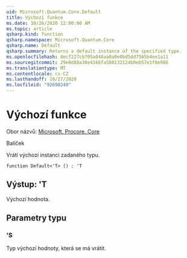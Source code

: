 ```yaml
---
uid: Microsoft.Quantum.Core.Default
title: Výchozí funkce
ms.date: 10/26/2020 12:00:00 AM
ms.topic: article
qsharp.kind: function
qsharp.namespace: Microsoft.Quantum.Core
qsharp.name: Default
qsharp.summary: Returns a default instance of the specified type.
ms.openlocfilehash: 8ecf227cb705a040aa0a0e0bd5dd75b5b4ee1a11
ms.sourcegitcommit: 29e0d88a30e4166fa580132124b0eb57e1f0e986
ms.translationtype: MT
ms.contentlocale: cs-CZ
ms.lasthandoff: 10/27/2020
ms.locfileid: "92698240"
---
```

# <a name="default-function"></a>Výchozí funkce

Obor názvů: [Microsoft. Procore. Core](xref:Microsoft.Quantum.Core)

Balíček [](https://nuget.org/packages/)


Vrátí výchozí instanci zadaného typu.

```qsharp
function Default<'T> () : 'T
```


## <a name="output--t"></a>Výstup: 'T

Výchozí hodnota.

## <a name="type-parameters"></a>Parametry typu

### <a name="t"></a>'S

Typ výchozí hodnoty, která se má vrátit.